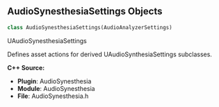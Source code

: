 ## AudioSynesthesiaSettings Objects

```python
class AudioSynesthesiaSettings(AudioAnalyzerSettings)
```

UAudioSynesthesiaSettings

Defines asset actions for derived UAudioSynthesiaSettings subclasses.

**C++ Source:**

- **Plugin**: AudioSynesthesia
- **Module**: AudioSynesthesia
- **File**: AudioSynesthesia.h

<a id="unreal.AudioSynesthesiaNRTSettings"></a>